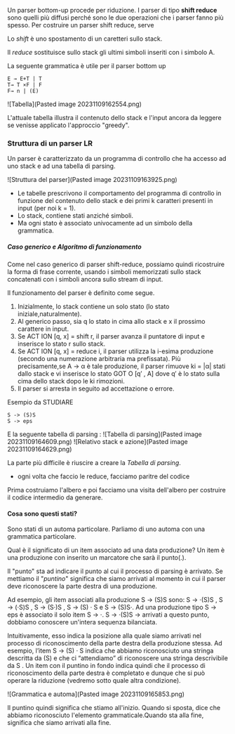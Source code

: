 Un parser bottom-up procede per riduzione. I parser di tipo **shift reduce** sono quelli più diffusi perché sono le due operazioni che i parser fanno più spesso. 
Per costruire un parser shift reduce, serve 

Lo *shift* è uno spostamento di un caretteri sullo stack.

Il *reduce* sostituisce sullo stack gli ultimi simboli inseriti con i simbolo A. 

La seguente grammatica è utile per il parser bottom up
```grammar
E → E+T | T
T→ T ×F | F
F→ n | (E)
```

![Tabella](Pasted image 20231109162554.png)

L'attuale tabella illustra il contenuto dello stack e l'input ancora da leggere se venisse applicato l'approccio "greedy". 


### Struttura di un parser LR
Un parser è caratterizzato da un programma di controllo che ha accesso ad uno stack e ad una tabella di parsing. 

![Struttura del parser](Pasted image 20231109163925.png)

- Le tabelle prescrivono il comportamento del programma di controllo in funzione del contenuto dello stack e dei primi k caratteri presenti in input (per noi k = 1).
- Lo stack, contiene stati anziché simboli.
- Ma ogni stato è associato univocamente ad un simbolo della grammatica.

##### Caso generico e Algoritmo di funzionamento
Come nel caso generico di parser shift-reduce, possiamo quindi ricostruire la forma di frase corrente, usando i simboli memorizzati sullo stack concatenati con i simboli ancora sullo stream di input. 

Il funzionamento del parser è definito come segue.
1. Inizialmente, lo stack contiene un solo stato (lo stato iniziale,naturalmente).
2. Al generico passo, sia q lo stato in cima allo stack e x il prossimo carattere in input.
3. Se ACT ION [q, x] = shift r, il parser avanza il puntatore di input e inserisce lo stato r sullo stack.
4. Se ACT ION [q, x] = reduce i, il parser utilizza la i-esima produzione (secondo una numerazione arbitraria ma prefissata). Più precisamente,se A → α è tale produzione, il parser rimuove ki = |α| stati dallo stack e vi inserisce lo stato GOT O [q′ , A] dove q′ è lo stato sulla cima dello stack dopo le ki rimozioni.
5. Il parser si arresta in seguito ad accettazione o errore.


Esempio da STUDIARE
```productions
S -> (S)S
S -> eps
```

E la seguente tabella di parsing :
![Tabella di parsing](Pasted image 20231109164609.png)
![Relativo stack e azione](Pasted image 20231109164629.png)

La parte più difficile è riuscire a creare la *Tabella di parsing*.
- ogni volta che faccio le reduce, facciamo paritre del codice

Prima costruiamo l'albero e poi facciamo una visita dell'albero per costruire il codice intermedio da generare. 

#### Cosa sono questi stati?
Sono stati di un automa particolare. Parliamo di uno automa con una grammatica particolare. 

Qual è il significato di un item associato ad una data produzione?
Un item è una produzione con inserito un marcatore che sarà il punto(.).

Il "punto" sta ad indicare il punto al cui il processo di parsing è arrivato. 
Se mettiamo il "*puntino*" significa che siamo arrivati al momento in cui il parser deve riconoscere la parte destra di una produzione. 

Ad esempio, gli item associati alla produzione S → (S)S sono:
S → ·(S)S , S → (·S)S , S → (S·)S , S → (S) · S e S → (S)S·.
Ad una produzione tipo S → eps è associato il solo item S → ·.
S → ·(S)S  -> arrivati a questo punto, dobbiamo conoscere un'intera sequenza bilanciata. 



Intuitivamente, esso indica la posizione alla quale siamo arrivati nel
processo di riconoscimento della parte destra della produzione stessa.
Ad esempio, l’item S → (S) · S indica che abbiamo riconosciuto una
stringa descritta da (S) e che ci “attendiamo” di riconoscere una
stringa descrivibile da S .
Un item con il puntino in fondo indica quindi che il processo di
riconoscimento della parte destra è completato e dunque che si può
operare la riduzione (vedremo sotto quale altra condizione).

![Grammatica e automa](Pasted image 20231109165853.png)

Il puntino quindi significa che stiamo all'inizio. Quando si sposta, dice che abbiamo riconosciuto l'elemento grammaticale.Quando sta alla fine, significa che siamo arrivati alla fine. 









